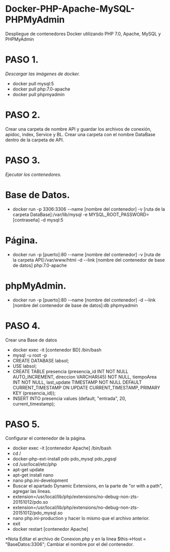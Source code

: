 # Docker-PHP-Apache-MySQL-PHPMyAdmin
Despliegue de contenedores Docker utilizando PHP 7.0, Apache, MySQL y PHPMyAdmin

# PASO 1.
*Descargar las imágenes de docker.*
* docker pull mysql:5
* docker pull php:7.0-apache
* docker pull phpmyadmin
# PASO 2.
Crear una carpeta de nombre API y guardar los archivos de conexión, apidoc, index, Service y BL.
Crear una carpeta con el nombre DataBase dentro de la carpeta de API.

# PASO 3.
*Ejecutar los contenedores.*
# Base de Datos.
* docker run -p 3306:3306 --name [nombre del contenedor] -v [ruta de la carpeta DataBase]:/var/lib/mysql -e MYSQL_ROOT_PASSWORD=[contraseña] -d mysql:5
# Página.
* docker run -p [puerto]:80 --name [nombre del contenedor] -v [ruta de la carpeta API]:/var/www/html -d --link [nombre del contenedor de base de datos] php:7.0-apache
# phpMyAdmin.
* docker run -p [puerto]:80 --name [nombre del contenedor] -d --link [nombre del contenedor de base de datos]:db phpmyadmin

# PASO 4.
Crear una Base de datos
* docker exec -it [contenedor BD] /bin/bash
* mysql -u root -p
* CREATE DATABASE labsol;
* USE labsol;
* CREATE TABLE presencia (presencia_id INT NOT NULL AUTO_INCREMENT, direccion VARCHAR(45) NOT NULL, tiempoArea INT NOT NULL, last_update TIMESTAMP NOT NULL DEFAULT CURRENT_TIMESTAMP ON UPDATE CURRENT_TIMESTAMP, PRIMARY KEY  (presencia_id));
* INSERT INTO presencia values (default, "entrada", 20, current_timestamp);
# PASO 5.
Configurar el contenedor de la página.
* docker exec -it [contenedor Apache] /bin/bash
* cd /
* docker-php-ext-install pdo pdo_mysql pdo_pgsql
* cd /usr/local/etc/php
* apt-get update
* apt-get install nano
* nano php.ini-development
* Buscar el apartado Dynamic Extensions, en la parte de "or with a path", agregar las lineas.
* extension=/usr/local/lib/php/extensions/no-debug-non-zts-20151012/pdo.so
* extension=/usr/local/lib/php/extensions/no-debug-non-zts-20151012/pdo_mysql.so
* nano php.ini-production y hacer lo mismo que el archivo anterior.
* exit
* docker restart [contenedor Apache]

*Nota
Editar el archivo de Conexion.php y en la linea $this->Host = "BaseDatos:3306";
Cambiar el nombre por el del contenedor.

  
